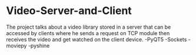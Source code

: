 # Video-Server-and-Client
The project talks about a video library stored in a server that can be accessed by clients where he sends a request on TCP module then receives the video and get watched on the client device. 
-PyQT5 -Sockets -moviepy -pyshine
